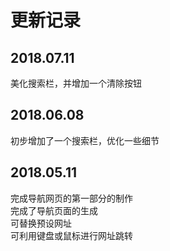 # 更新记录

## 2018.07.11
美化搜索栏，并增加一个清除按钮

## 2018.06.08
初步增加了一个搜索栏，优化一些细节

## 2018.05.11
完成导航网页的第一部分的制作<br>
完成了导航页面的生成<br>
可替换预设网址<br>
可利用键盘或鼠标进行网址跳转<br>
